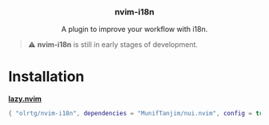 <!-- markdownlint-disable MD033 MD041-->
<h3 align="center">
  nvim-i18n
</h3>

<p align="center">
  A plugin to improve your workflow with i18n.
</p>

> ⚠️ **nvim-i18n** is still in early stages of development.

# Installation

**[lazy.nvim](https://github.com/folke/lazy.nvim)**

```lua
{ "olrtg/nvim-i18n", dependencies = "MunifTanjim/nui.nvim", config = true },
```
